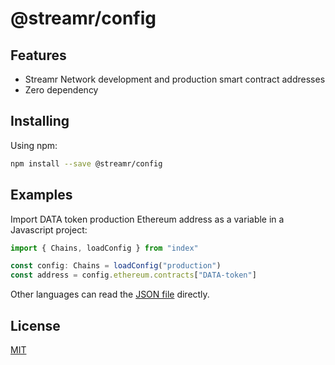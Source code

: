 # @streamr/config

## Features
- Streamr Network development and production smart contract addresses
- Zero dependency

## Installing
Using npm:
```bash
npm install --save @streamr/config
```

## Examples
Import DATA token production Ethereum address as a variable in a Javascript project:
```javascript
import { Chains, loadConfig } from "index"

const config: Chains = loadConfig("production")
const address = config.ethereum.contracts["DATA-token"]
```

Other languages can read the [JSON file](./src/networks.json) directly.

## License
[MIT](LICENSE)
